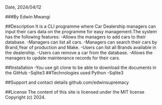 Date, 2024/04/12 

###By
Edwin Mwangi

##Description
It is a CLI programme where Car Dealership managers can input their cars data on the programme for easy management.The system has the following features:
-Allows the managers to add cars to their database.
-Managers can list all cars.
-Managers can search their cars by Brand,Year of production and Make.
-Users can list all Brands available in the dealership.
-Users can remove a car from the database.
-Allows the managers to update maintenance records for their cars.

##Installation
-You use git clone to be able to download the documents in the GitHub
-Sqlite3
##Technologies used
Python
-Sqlite3

##Support and contact details github.com/edwinsupremacy

##License The content of this site is licensed under the MIT license Copyright (c) 2024.
